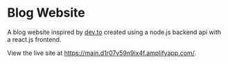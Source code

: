 # Blog Website

A blog website inspired by [dev.to](dev.to) created using a node.js backend api with a react.js frontend.

View the live site at https://main.d1r07v59n9ix4f.amplifyapp.com/.
